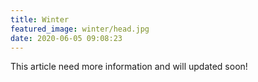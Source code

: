 ```yaml
---
title: Winter
featured_image: winter/head.jpg
date: 2020-06-05 09:08:23
---
```


This article need more information and will updated soon!